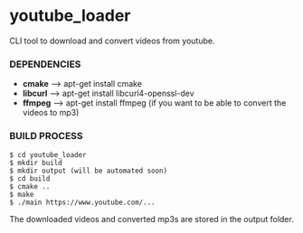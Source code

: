 youtube_loader
=====================================================
CLI tool to download and convert videos from youtube.

### DEPENDENCIES
- **cmake** --> apt-get install cmake
- **libcurl** --> apt-get install libcurl4-openssl-dev
- **ffmpeg** --> apt-get install ffmpeg (if you want to be able to convert the videos to mp3)

### BUILD PROCESS
```
$ cd youtube_loader
$ mkdir build
$ mkdir output (will be automated soon)
$ cd build
$ cmake ..
$ make
$ ./main https://www.youtube.com/...
```

The downloaded videos and converted mp3s are stored in the output folder.
